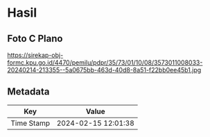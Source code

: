 # Hasil

## Foto C Plano

https://sirekap-obj-formc.kpu.go.id/4470/pemilu/pdpr/35/73/01/10/08/3573011008033-20240214-213355--5a0675bb-463d-40d8-8a51-f22bb0ee45b1.jpg


## Metadata

| Key        | Value               |
| ---------- | ------------------- |
| Time Stamp | 2024-02-15 12:01:38 |



